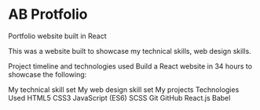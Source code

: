 # AB Protfolio

Portfolio website built in React

This was a website built to showcase my technical skills, web design skills.

Project timeline and technologies used
Build a React website in 34 hours to showcase the following:

My technical skill set
My web design skill set
My projects
Technologies Used
HTML5
CSS3
JavaScript (ES6)
SCSS
Git
GitHub
React.js
Babel